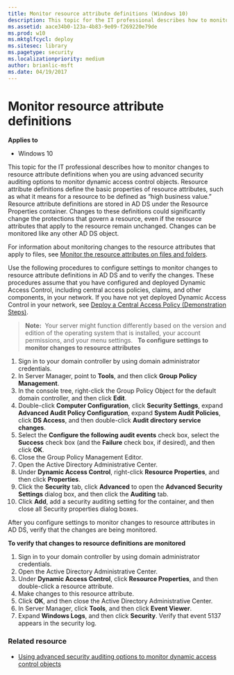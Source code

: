 ```yaml
---
title: Monitor resource attribute definitions (Windows 10)
description: This topic for the IT professional describes how to monitor changes to resource attribute definitions when you are using advanced security auditing options to monitor dynamic access control objects.
ms.assetid: aace34b0-123a-4b83-9e09-f269220e79de
ms.prod: w10
ms.mktglfcycl: deploy
ms.sitesec: library
ms.pagetype: security
ms.localizationpriority: medium
author: brianlic-msft
ms.date: 04/19/2017
---
```


# Monitor resource attribute definitions

**Applies to**
-   Windows 10

This topic for the IT professional describes how to monitor changes to resource attribute definitions when you are using advanced security auditing options to monitor dynamic access control objects.
Resource attribute definitions define the basic properties of resource attributes, such as what it means for a resource to be defined as “high business value.” Resource attribute definitions are stored in AD DS under the Resource Properties container. Changes to these definitions could significantly change the protections that govern a resource, even if the resource attributes that apply to the resource remain unchanged. Changes can be monitored like any other AD DS object.

For information about monitoring changes to the resource attributes that apply to files, see [Monitor the resource attributes on files and folders](monitor-the-resource-attributes-on-files-and-folders.md).

Use the following procedures to configure settings to monitor changes to resource attribute definitions in AD DS and to verify the changes. These procedures assume that you have configured and deployed Dynamic Access Control, including central access policies, claims, and other components, in your network. If you have not yet deployed Dynamic Access Control in your network, see [Deploy a Central Access Policy (Demonstration Steps)](http://technet.microsoft.com/library/hh846167.aspx).

>**Note:**  Your server might function differently based on the version and edition of the operating system that is installed, your account permissions, and your menu settings.
 
**To configure settings to monitor changes to resource attributes**

1.  Sign in to your domain controller by using domain administrator credentials.
2.  In Server Manager, point to **Tools**, and then click **Group Policy Management**.
3.  In the console tree, right-click the Group Policy Object for the default domain controller, and then click **Edit**.
4.  Double-click **Computer Configuration**, click **Security Settings**, expand **Advanced Audit Policy Configuration**, expand **System Audit Policies**, click **DS Access**, and then double-click **Audit directory service changes**.
5.  Select the **Configure the following audit events** check box, select the **Success** check box (and the **Failure** check box, if desired), and then click **OK**.
6.  Close the Group Policy Management Editor.
7.  Open the Active Directory Administrative Center.
8.  Under **Dynamic Access Control**, right-click **Resource Properties**, and then click **Properties**.
9.  Click the **Security** tab, click **Advanced** to open the **Advanced Security Settings** dialog box, and then click the **Auditing** tab.
10. Click **Add**, add a security auditing setting for the container, and then close all Security properties dialog boxes.

After you configure settings to monitor changes to resource attributes in AD DS, verify that the changes are being monitored.

**To verify that changes to resource definitions are monitored**

1.  Sign in to your domain controller by using domain administrator credentials.
2.  Open the Active Directory Administrative Center.
3.  Under **Dynamic Access Control**, click **Resource Properties**, and then double-click a resource attribute.
4.  Make changes to this resource attribute.
5.  Click **OK**, and then close the Active Directory Administrative Center.
6.  In Server Manager, click **Tools**, and then click **Event Viewer**.
7.  Expand **Windows Logs**, and then click **Security**. Verify that event 5137 appears in the security log.

### Related resource

- [Using advanced security auditing options to monitor dynamic access control objects](using-advanced-security-auditing-options-to-monitor-dynamic-access-control-objects.md)

